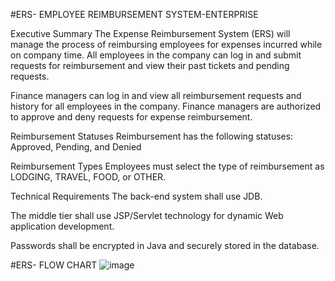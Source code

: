 #ERS- EMPLOYEE REIMBURSEMENT SYSTEM-ENTERPRISE


Executive Summary The Expense Reimbursement System (ERS) will manage the process of reimbursing employees for expenses incurred while on company time.
All employees in the company can log in and submit requests for reimbursement and view their past tickets and pending requests.

Finance managers can log in and view all reimbursement requests and history for all employees in the company. Finance managers are authorized to approve and deny requests for expense reimbursement.

Reimbursement Statuses Reimbursement has the following statuses: Approved, Pending, and Denied

Reimbursement Types Employees must select the type of reimbursement as LODGING, TRAVEL, FOOD, or OTHER.

Technical Requirements The back-end system shall use JDB. 

The middle tier shall use JSP/Servlet technology for dynamic Web application development. 

Passwords shall be encrypted in Java and securely stored in the database. 


#ERS- FLOW CHART
![image](https://user-images.githubusercontent.com/84883469/176287266-9a6dbdbc-3442-4808-9220-0882b72512a2.png)

